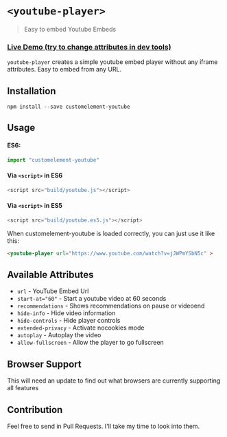 # `<youtube-player>`

> Easy to embed Youtube Embeds

### [Live Demo (try to change attributes in dev tools)](https://bdbch.github.io/customelement-youtube/)

`youtube-player` creates a simple youtube embed player without any iframe attributes. Easy to embed from any URL.

## Installation

`npm install --save customelement-youtube`

## Usage

#### ES6:

```js
import "customelement-youtube"
```

#### Via `<script>` in ES6

```js
<script src="build/youtube.js"></script>
```

#### Via `<script>` in ES5

```js
<script src="build/youtube.es5.js"></script>
```

When customelement-youtube is loaded correctly, you can just use it like this:

```html
<youtube-player url="https://www.youtube.com/watch?v=jJWPmYSbN5c" >
```

## Available Attributes

* `url` - YouTube Embed Url
* `start-at="60"` - Start a youtube video at 60 seconds
* `recommendations` - Shows recommendations on pause or videoend
* `hide-info` - Hide video information
* `hide-controls` - Hide player controls
* `extended-privacy` - Activate nocookies mode
* `autoplay` - Autoplay the video
* `allow-fullscreen` - Allow the player to go fullscreen

## Browser Support

This will need an update to find out what browsers are currently supporting all features

## Contribution

Feel free to send in Pull Requests. I'll take my time to look into them.
